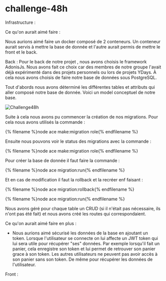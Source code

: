 # challenge-48h


Infrastructure : 

Ce qu'on aurait aimé faire : 

Nous aurions aimé faire un docker composé de 2 conteneurs. Un conteneur aurait servis à mettre la base de donnée et l'autre aurait permis de mettre le front et le back.


Back :
Pour le back de notre projet , nous avons choisis le framework AdonisJs. Nous avons fait ce choix car des membres de notre groupe l'avait déjà expérimenté dans des projets personnels ou lors de projets YDays. À cela nous avons choisis de faire notre base de données sous PostgreSQL. 

Tout d'abords nous avons déterminé les différentes tables et attributs qui aller composé notre base de donnée.
Voici un model conceptuel de notre base. 


![Challenge48h](https://user-images.githubusercontent.com/106623578/217267985-16025115-fb87-43b9-b7fe-08107c260966.png)

Suite à cela nous avons pu commencer la création de nos migrations. Pour cela nous avons utilisés la commande : 

{% filename %}node ace make:migration role{% endfilename %}

Ensuite nous pouvons voir le status des migrations avec la commande :

{% filename %}node ace make:migration role{% endfilename %}

Pour créer la base de donnée il faut faire la commande :

{% filename %}node ace migration:run{% endfilename %}

Et en cas de modification il faut la rollback et la recréer enf faisant : 

{% filename %}node ace migration:rollback{% endfilename %}

{% filename %}node ace migration:run{% endfilename %}

Nous avons géré pour chaque table un CRUD (si il n'était pas nécessaire, ils n'ont pas été fait) et nous avons créé les routes qui correspondaient.

Ce qu'on aurait aimé faire en plus : 

- Nous aurions aimé sécurisé les données de la base en ajoutant un token. Lorsque l'utilisateur se connecte on lui affecte un JWT token qui lui sera utile pour récupérer "ses" données. Par exemple lorsqu'il fait un panier, cela enregistre son token et lui permet de retrouver son panier grace à son token. Les autres utilisateurs ne peuvent pas avoir accès à son panier sans son token. De même pour récupérer les données de l'utilisateur.

Front :



